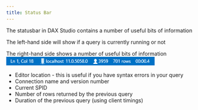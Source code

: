 ```yaml
---
title: Status Bar
---
```

The statusbar in DAX Studio contains a number of useful bits of information

The left-hand side will show if a query is currently running or not

The right-hand side shows a number of useful bits of information
![](Statusbar_Statusbar.png)
* Editor location - this is useful if you have syntax errors in your query
* Connection name and version number
* Current SPID 
* Number of rows returned by the previous query
* Duration of the previous query (using client timings)